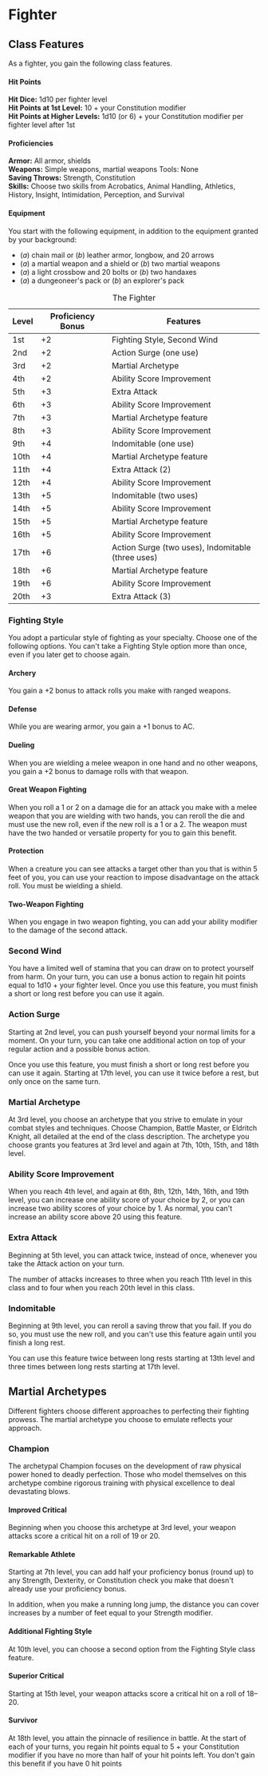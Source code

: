 # Fighter
## Class Features
As a fighter, you gain the following class features.

#### Hit Points
**Hit Dice:** 1d10 per fighter level  
**Hit Points at 1st Level:** 10 + your Constitution modifier  
**Hit Points at Higher Levels:** 1d10 (or 6) + your Constitution modifier per fighter level after 1st

#### Proficiencies
**Armor:** All armor, shields  
**Weapons:** Simple weapons, martial weapons Tools: None  
**Saving Throws:** Strength, Constitution  
**Skills:** Choose two skills from Acrobatics, Animal Handling, Athletics, History, Insight, Intimidation, Perception, and Survival

#### Equipment
You start with the following equipment, in addition to the equipment granted by your background:

* (*a*) chain mail or (*b*) leather armor, longbow, and 20 arrows 
* (*a*) a martial weapon and a shield or (*b*) two martial weapons
* (*a*) a light crossbow and 20 bolts or (*b*) two handaxes
* (*a*) a dungeoneer's pack or (*b*) an explorer's pack

<table>
<caption id="thefighter">The Fighter</caption>
<colgroup>
<col style="text-align:center;"/>
<col style="text-align:center;"/>
<col style="text-align:left;"/>
</colgroup>

<thead>
<tr>
	<th>Level</th>
	<th>Proficiency Bonus</th>
	<th>Features</th>
</tr>
</thead>

<tbody>
<tr>
	<td>1st</td>
	<td>+2</td>
	<td>Fighting Style, Second Wind</td>
</tr>
<tr>
	<td>2nd</td>
	<td>+2</td>
	<td>Action Surge (one use)</td>
</tr>
<tr>
	<td>3rd</td>
	<td>+2</td>
	<td>Martial Archetype</td>
</tr>
<tr>
	<td>4th</td>
	<td>+2</td>
	<td>Ability Score Improvement</td>
</tr>
<tr>
	<td>5th</td>
	<td>+3</td>
	<td>Extra Attack</td>
</tr>
<tr>
	<td>6th</td>
	<td>+3</td>
	<td>Ability Score Improvement</td>
</tr>
<tr>
	<td>7th</td>
	<td>+3</td>
	<td>Martial Archetype feature</td>
</tr>
<tr>
	<td>8th</td>
	<td>+3</td>
	<td>Ability Score Improvement</td>
</tr>
<tr>
	<td>9th</td>
	<td>+4</td>
	<td>Indomitable (one use)</td>
</tr>
<tr>
	<td>10th</td>
	<td>+4</td>
	<td>Martial Archetype feature</td>
</tr>
<tr>
	<td>11th</td>
	<td>+4</td>
	<td>Extra Attack (2)</td>
</tr>
<tr>
	<td>12th</td>
	<td>+4</td>
	<td>Ability Score Improvement</td>
</tr>
<tr>
	<td>13th</td>
	<td>+5</td>
	<td>Indomitable (two uses)</td>
</tr>
<tr>
	<td>14th</td>
	<td>+5</td>
	<td>Ability Score Improvement</td>
</tr>
<tr>
	<td>15th</td>
	<td>+5</td>
	<td>Martial Archetype feature</td>
</tr>
<tr>
	<td>16th</td>
	<td>+5</td>
	<td>Ability Score Improvement</td>
</tr>
<tr>
	<td>17th</td>
	<td>+6</td>
	<td>Action Surge (two uses), Indomitable (three uses)</td>
</tr>
<tr>
	<td>18th</td>
	<td>+6</td>
	<td>Martial Archetype feature</td>
</tr>
<tr>
	<td>19th</td>
	<td>+6</td>
	<td>Ability Score Improvement</td>
</tr>
<tr>
	<td>20th</td>
	<td>+3</td>
	<td>Extra Attack (3)</td>
</tr>
</tbody>
</table>

### Fighting Style
You adopt a particular style of fighting as your specialty. Choose one of the following options. You can't take a Fighting Style option more than once, even if you later get to choose again.

#### Archery
You gain a +2 bonus to attack rolls you make with ranged weapons.

#### Defense
While you are wearing armor, you gain a +1 bonus to AC.

#### Dueling
When you are wielding a melee weapon in one hand and no other weapons, you gain a +2 bonus to damage rolls with that weapon.

#### Great Weapon Fighting
When you roll a 1 or 2 on a damage die for an attack you make with a melee weapon that you are wielding with two hands, you can reroll the die and must use the new roll, even if the new roll is a 1 or a 2. The weapon must have the two handed or versatile property for you to gain this benefit.

#### Protection
When a creature you can see attacks a target other than you that is within 5 feet of you, you can use your reaction to impose disadvantage on the attack roll. You must be wielding a shield.

#### Two-Weapon Fighting
When you engage in two weapon fighting, you can add your ability modifier to the damage of the second attack.

### Second Wind
You have a limited well of stamina that you can draw on to protect yourself from harm. On your turn, you can use a bonus action to regain hit points equal to 1d10 + your fighter level. Once you use this feature, you must finish a short or long rest before you can use it again.

### Action Surge
Starting at 2nd level, you can push yourself beyond your normal limits for a moment. On your turn, you can take one additional action on top of your regular action and a possible bonus action.

Once you use this feature, you must finish a short or long rest before you can use it again. Starting at 17th level, you can use it twice before a rest, but only once on the same turn.

### Martial Archetype
At 3rd level, you choose an archetype that you strive to emulate in your combat styles and techniques. Choose Champion, Battle Master, or Eldritch Knight, all detailed at the end of the class description. The archetype you choose grants you features at 3rd level and again at 7th, 10th, 15th, and 18th level.

### Ability Score Improvement
When you reach 4th level, and again at 6th, 8th, 12th, 14th, 16th, and 19th level, you can increase one ability score of your choice by 2, or you can increase two ability scores of your choice by 1. As normal, you can't increase an ability score above 20 using this feature.

### Extra Attack
Beginning at 5th level, you can attack twice, instead of once, whenever you take the Attack action on your turn.

The number of attacks increases to three when you reach 11th level in this class and to four when you reach 20th level in this class.

### Indomitable
Beginning at 9th level, you can reroll a saving throw that you fail. If you do so, you must use the new roll, and you can't use this feature again until you finish a long rest.

You can use this feature twice between long rests starting at 13th level and three times between long rests starting at 17th level.

## Martial Archetypes
Different fighters choose different approaches to perfecting their fighting prowess. The martial archetype you choose to emulate reflects your approach.

### Champion
The archetypal Champion focuses on the development of raw physical power honed to deadly perfection. Those who model themselves on this archetype combine rigorous training with physical excellence to deal devastating blows.

#### Improved Critical
Beginning when you choose this archetype at 3rd level, your weapon attacks score a critical hit on a roll of 19 or 20.

#### Remarkable Athlete
Starting at 7th level, you can add half your proficiency bonus (round up) to any Strength, Dexterity, or Constitution check you make that doesn't already use your proficiency bonus.

In addition, when you make a running long jump, the distance you can cover increases by a number of feet equal to your Strength modifier.

#### Additional Fighting Style
At 10th level, you can choose a second option from the Fighting Style class feature.

#### Superior Critical
Starting at 15th level, your weapon attacks score a critical hit on a roll of 18–20.

#### Survivor
At 18th level, you attain the pinnacle of resilience in battle. At the start of each of your turns, you regain hit points equal to 5 + your Constitution modifier if you have no more than half of your hit points left. You don't gain this benefit if you have 0 hit points








